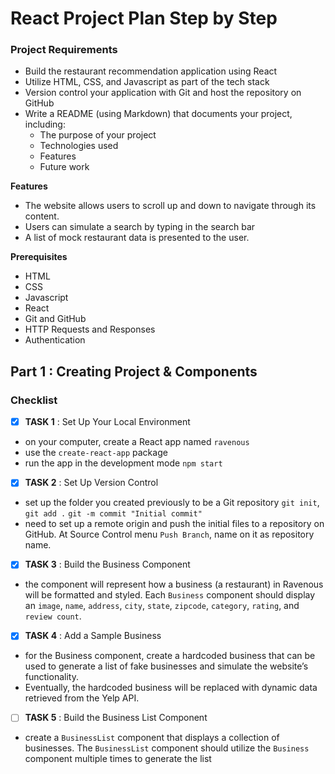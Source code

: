# React Project Plan Step by Step

### Project Requirements

- Build the restaurant recommendation application using React
- Utilize HTML, CSS, and Javascript as part of the tech stack
- Version control your application with Git and host the repository on
  GitHub
- Write a README (using Markdown) that documents your project,
  including:
  - The purpose of your project
  - Technologies used
  - Features
  - Future work

**Features**

- The website allows users to scroll up and down to navigate through its content.
- Users can simulate a search by typing in the search bar
- A list of mock restaurant data is presented to the user.

**Prerequisites**

- HTML
- CSS
- Javascript
- React
- Git and GitHub
- HTTP Requests and Responses
- Authentication

## Part 1 : Creating Project & Components

### Checklist

- [x] **TASK 1** : Set Up Your Local Environment
- on your computer, create a React app named `ravenous`
- use the `create-react-app` package
- run the app in the development mode `npm start`
- [x] **TASK 2** : Set Up Version Control
- set up the folder you created previously to be a Git repository `git init`, `git add .` `git -m commit "Initial commit"`
- need to set up a remote origin and push the initial files to a repository on GitHub. At Source Control menu `Push Branch`, name on it as repository name.
- [x] **TASK 3** : Build the Business Component
- the component will represent how a business (a restaurant) in Ravenous will be formatted and styled. Each `Business` component should display an `image`, `name`, `address`, `city`, `state`, `zipcode`, `category`, `rating`, and `review count`.
- [x] **TASK 4** : Add a Sample Business
- for the Business component, create a hardcoded business that can be used to generate a list of fake businesses and simulate the website’s functionality.
- Eventually, the hardcoded business will be replaced with dynamic data retrieved from the Yelp API.
- [ ] **TASK 5** : Build the Business List Component
- create a `BusinessList` component that displays a collection of businesses. The `BusinessList` component should utilize the `Business` component multiple times to generate the list
